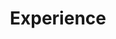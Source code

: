 ---
title: "Experience"
layout: collection
entries_layout: grid
collection: experience
permalink: /Experience/
author_profile: true
sidebar_main: true
classes: wide
---